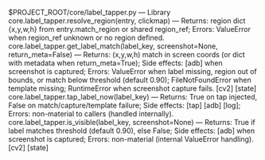 $PROJECT_ROOT/core/label_tapper.py — Library
core.label_tapper.resolve_region(entry, clickmap) — Returns: region dict {x,y,w,h} from entry.match_region or shared region_ref; Errors: ValueError when region_ref unknown or no region defined.
core.label_tapper.get_label_match(label_key, screenshot=None, return_meta=False) — Returns: (x,y,w,h) match in screen coords (or dict with metadata when return_meta=True); Side effects: [adb] when screenshot is captured; Errors: ValueError when label missing, region out of bounds, or match below threshold (default 0.90); FileNotFoundError when template missing; RuntimeError when screenshot capture fails. [cv2] [state]
core.label_tapper.tap_label_now(label_key) — Returns: True on tap injected, False on match/capture/template failure; Side effects: [tap] [adb] [log]; Errors: non-material to callers (handled internally).
core.label_tapper.is_visible(label_key, screenshot=None) — Returns: True if label matches threshold (default 0.90), else False; Side effects: [adb] when screenshot is captured; Errors: non-material (internal ValueError handling). [cv2] [state]
